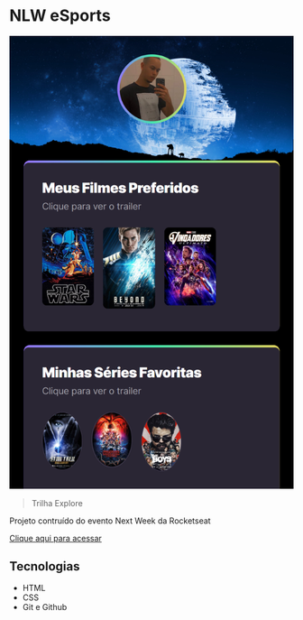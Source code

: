 # NLW eSports 

![preview](./.github/preview.png)

> Trilha Explore

Projeto contruído do evento Next Week da Rocketseat

[Clique aqui para acessar](https://julioctenorio.github.io/NLW)


## Tecnologias

- HTML
- CSS
- Git e Github



